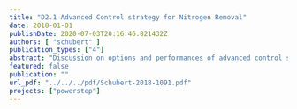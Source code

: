 ```yaml
---
title: "D2.1 Advanced Control strategy for Nitrogen Removal"
date: 2018-01-01
publishDate: 2020-07-03T20:16:46.821432Z
authors: [ "schubert" ]
publication_types: ["4"]
abstract: "Discussion on options and performances of advanced control sys-tems for biological nitrogen removal after advanced primary treatment. The process control options are described in details as well as process performance in the demo site was quantified in-cluding transition strategy from conventional scheme to process with the advanced carbon extraction."
featured: false
publication: ""
url_pdf: "../../../pdf/Schubert-2018-1091.pdf"
projects: ["powerstep"]
---
```


